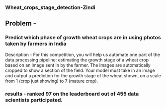 ### Wheat_crops_stage_detection-Zindi
##  Problem -
### Predict which phase of growth wheat crops are in using photos taken by farmers in India

Description - For this competition, you will help us automate one part of the data processing pipeline: estimating the growth stage of a wheat crop based on an image sent in by the farmer. The images are automatically cropped to show a section of the field. Your model must take in an image and output a prediction for the growth stage of the wheat shown, on a scale from 1 (crop just showing) to 7 (mature crop).

### results - ranked 97 on the leaderboard out of 455 data scientists participated.

